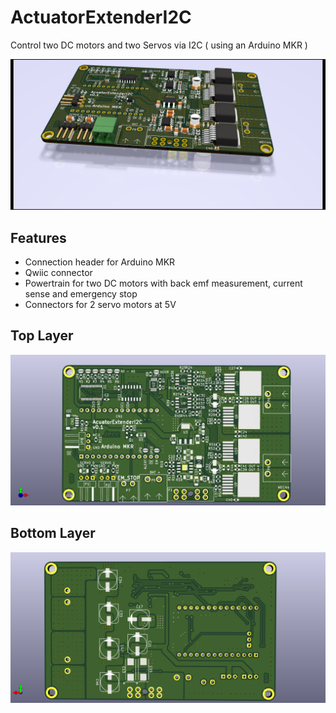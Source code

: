 # ActuatorExtenderI2C
Control two DC motors and two Servos via I2C ( using an Arduino MKR )

![ActuatorExtender rendering](doc/images/rendering.png)

## Features
* Connection header for Arduino MKR
* Qwiic connector
* Powertrain for two DC motors with back emf measurement, current sense and emergency stop
* Connectors for 2 servo motors at 5V

## Top Layer
![ActuatorExtender toplayer](doc/images/toplayer.png)

## Bottom Layer
![ActuatorExtender bottomlayer](doc/images/bottomlayer.png)
